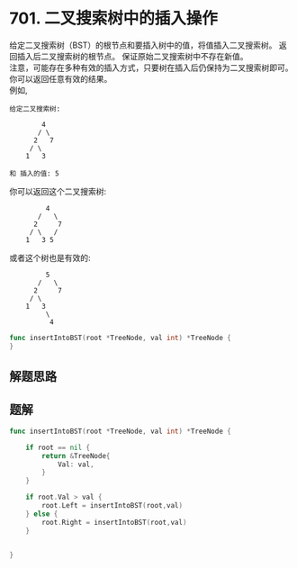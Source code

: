 # 701. 二叉搜索树中的插入操作
给定二叉搜索树（BST）的根节点和要插入树中的值，将值插入二叉搜索树。 返回插入后二叉搜索树的根节点。 保证原始二叉搜索树中不存在新值。  
注意，可能存在多种有效的插入方式，只要树在插入后仍保持为二叉搜索树即可。 你可以返回任意有效的结果。  
例如, 
```
给定二叉搜索树:

        4
       / \
      2   7
     / \
    1   3

和 插入的值: 5
```
你可以返回这个二叉搜索树:
```
         4
       /   \
      2     7
     / \   /
    1   3 5
```
或者这个树也是有效的:
```
         5
       /   \
      2     7
     / \   
    1   3
         \
          4
```

```go
func insertIntoBST(root *TreeNode, val int) *TreeNode {
}
```

## 解题思路

## 题解

```go
func insertIntoBST(root *TreeNode, val int) *TreeNode {

    if root == nil {
        return &TreeNode{
            Val: val,
        }
    }

    if root.Val > val {
        root.Left = insertIntoBST(root,val)
    } else {
        root.Right = insertIntoBST(root,val)
    }


}
```
